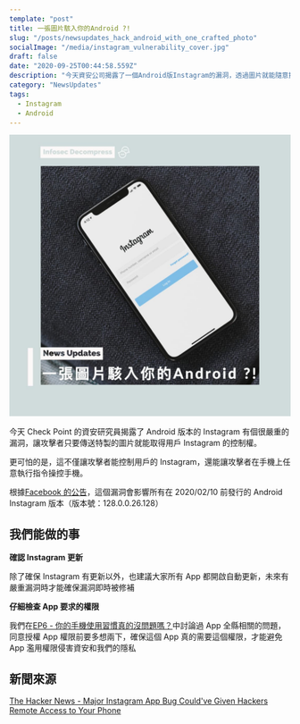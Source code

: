 ```yaml
---
template: "post"
title: 一張圖片駭入你的Android ?!
slug: "/posts/newsupdates_hack_android_with_one_crafted_photo"
socialImage: "/media/instagram_vulnerability_cover.jpg"
draft: false
date: "2020-09-25T00:44:58.559Z"
description: "今天資安公司揭露了一個Android版Instagram的漏洞，透過圖片就能隨意操作你的Instagram，還能取得手機控制權執行別的程式碼！"
category: "NewsUpdates"
tags:
  - Instagram
  - Android
---
```


![](/media/instagram_vulnerability_cover.jpg)

今天 Check Point 的資安研究員揭露了 Android 版本的 Instagram 有個很嚴重的漏洞，讓攻擊者只要傳送特製的圖片就能取得用戶 Instagram 的控制權。

更可怕的是，這不僅讓攻擊者能控制用戶的 Instagram，還能讓攻擊者在手機上任意執行指令操控手機。

根據[Facebook 的公告](https://www.facebook.com/security/advisories/cve-2020-1895)，這個漏洞會影響所有在 2020/02/10 前發行的 Android Instagram 版本（版本號：128.0.0.26.128）

## 我們能做的事

**確認 Instagram 更新**

除了確保 Instagram 有更新以外，也建議大家所有 App 都開啟自動更新，未來有嚴重漏洞時才能確保漏洞即時被修補

**仔細檢查 App 要求的權限**

我們在[EP6 - 你的手機使用習慣真的沒問題嗎？](/posts/ep6-are-you-using-your-phone-safely/)中討論過 App 全縣相關的問題，同意授權 App 權限前要多想兩下，確保這個 App 真的需要這個權限，才能避免 App 濫用權限侵害資安和我們的隱私

## 新聞來源

[The Hacker News - Major Instagram App Bug Could've Given Hackers Remote Access to Your Phone](https://thehackernews.com/2020/09/instagram-android-hack.html)
